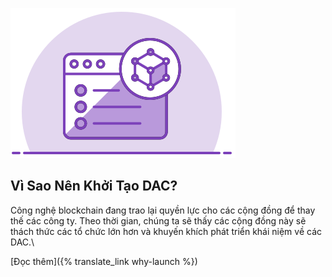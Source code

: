 ![Why Launch a DAC?](/assets/home/create-own-dac.svg)

Vì Sao Nên Khởi Tạo DAC?
---

Công nghệ blockchain đang trao lại quyền lực cho các cộng đồng để thay thế các công ty. Theo thời gian, chúng ta sẽ thấy các cộng đồng này sẽ thách thức các tổ chức lớn hơn và khuyến khích phát triển khái niệm về các DAC.\\
&nbsp;

[Đọc thêm]({% translate_link why-launch %})
